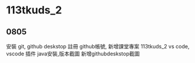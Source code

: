 # 113tkuds_2


## 0805
安裝 git, github deskstop
註冊 github帳號, 新增課堂專案 113tkuds_2
vs code, vscode 插件
java安裝,版本截圖
新增githubdeskstop截圖